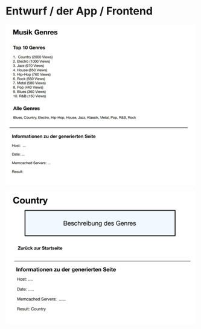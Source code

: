 # Entwurf / der App / Frontend

![Alt text](\Anwendung_Startseite.jpg?raw=true 'Startseite der App')

![Alt text](\Anwedung_zweite_Seite.jpg?raw=true 'Genre Beschreibung auf Seite 2')
